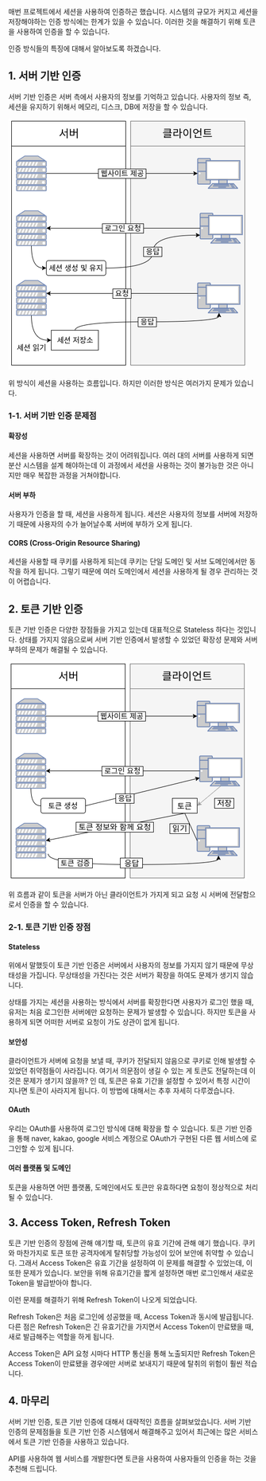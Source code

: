 매번 프로젝트에서 세션을 사용하여 인증하곤 했습니다.
시스템의 규모가 커지고 세션을 저장해야하는 인증 방식에는 한계가 있을 수 있습니다.
이러한 것을 해결하기 위해 토큰을 사용하여 인증을 할 수 있습니다.

인증 방식들의 특징에 대해서 알아보도록 하겠습니다.


## 1. 서버 기반 인증

서버 기반 인증은 서버 측에서 사용자의 정보를 기억하고 있습니다. 사용자의 정보 즉, 세션을 유지하기 위해서 메모리, 디스크, DB에 저장을 할 수 있습니다.

![](image/1.png)

위 방식이 세션을 사용하는 흐름입니다. 하지만 이러한 방식은 여러가지 문제가 있습니다.

### 1-1. 서버 기반 인증 문제점

#### 확장성

세션을 사용하면 서버를 확장하는 것이 어려워집니다. 여러 대의 서버를 사용하게 되면 분산 시스템을 설계 해야하는데 이 과정에서 세션을 사용하는 것이 불가능한 것은 아니지만 매우 복잡한 과정을 거쳐야합니다.

#### 서버 부하

사용자가 인증을 할 때, 세션을 사용하게 됩니다. 세션은 사용자의 정보를 서버에 저장하기 때문에 사용자의 수가 늘어날수록 서버에 부하가 오게 됩니다.

#### CORS (Cross-Origin Resource Sharing)

세션을 사용할 때 쿠키를 사용하게 되는데 쿠키는 단일 도메인 및 서브 도메인에서만 동작을 하게 됩니다. 그렇기 때문에 여러 도메인에서 세션을 사용하게 될 경우 관리하는 것이 어렵습니다.


## 2. 토큰 기반 인증

토큰 기반 인증은 다양한 장점들을 가지고 있는데 대표적으로 Stateless 하다는 것입니다.
상태를 가지지 않음으로써 서버 기반 인증에서 발생할 수 있었던 확장성 문제와 서버 부하의 문제가 해결될 수 있습니다.

![](image/2.png)

위 흐름과 같이 토큰을 서버가 아닌 클라이언트가 가지게 되고 요청 시 서버에 전달함으로서 인증을 할 수 있습니다.

### 2-1. 토큰 기반 인증 장점

#### Stateless

위에서 말했듯이 토큰 기반 인증은 서버에서 사용자의 정보를 가지지 않기 때문에 무상태성을 가집니다.
무상태성을 가진다는 것은 서버가 확장을 하여도 문제가 생기지 않습니다.

상태를 가지는 세션을 사용하는 방식에서 서버를 확장한다면 사용자가 로그인 했을 때, 유저는 처음 로그인한 서버에만 요청하는 문제가 발생할 수 있습니다. 하지만 토큰을 사용하게 되면 어떠한 서버로 요청이 가도 상관이 없게 됩니다.

#### 보안성

클라이언트가 서버에 요청을 보낼 때, 쿠키가 전달되지 않음으로 쿠키로 인해 발생할 수 있었던 취약점들이 사라집니다. 여기서 의문점이 생길 수 있는 게 토큰도 전달하는데 이것은 문제가 생기지 않을까? 인 데, 토큰은 유효 기간을 설정할 수 있어서 특정 시간이 지나면 토큰이 사라지게 됩니다. 이 방법에 대해서는 추후 자세히 다루겠습니다.

#### OAuth

우리는 OAuth를 사용하여 로그인 방식에 대해 확장을 할 수 있습니다. 토큰 기반 인증을 통해 naver, kakao, google 서비스 계정으로 OAuth가 구현된 다른 웹 서비스에 로그인할 수 있게 됩니다.

#### 여러 플랫폼 및 도메인

토큰을 사용하면 어떤 플랫폼, 도메인에서도 토큰만 유효하다면 요청이 정상적으로 처리될 수 있습니다.


## 3. Access Token, Refresh Token

토큰 기반 인증의 장점에 관해 얘기할 때, 토큰의 유효 기간에 관해 얘기 했습니다.
쿠키와 마찬가지로 토큰 또한 공격자에게 탈취당할 가능성이 있어 보안에 취약할 수 있습니다.
그래서 Access Token은 유효 기간을 설정하여 이 문제를 해결할 수 있었는데, 이 또한 문제가 있습니다.
보안을 위해 유효기간을 짧게 설정하면 매번 로그인해서 새로운 Token을 발급받아야 합니다.

이런 문제를 해결하기 위해 Refresh Token이 나오게 되었습니다.

Refresh Token은 처음 로그인에 성공했을 때, Access Token과 동시에 발급됩니다. 다른 점은 Refresh Token은 긴 유효기간을 가지면서 Access Token이 만료됐을 때, 새로 발급해주는 역할을 하게 됩니다.

Access Token은 API 요청 시마다 HTTP 통신을 통해 노출되지만 Refresh Token은 Access Token이 만료됐을 경우에만 서버로 보내지기 때문에 탈취의 위험이 훨씬 적습니다.


## 4. 마무리

서버 기반 인증, 토큰 기반 인증에 대해서 대략적인 흐름을 살펴보았습니다.
서버 기반 인증의 문제점들을 토큰 기반 인증 시스템에서 해결해주고 있어서 최근에는 많은 서비스에서 토큰 기반 인증을 사용하고 있습니다.

API를 사용하여 웹 서비스를 개발한다면 토큰을 사용하여 사용자들의 인증을 하는 것을 추천해 드립니다.